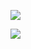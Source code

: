 <p>
  <a href="https://github.com/jimmysuncpt">
    <img src="https://github-readme-stats.vercel.app/api?username=jimmysuncpt&count_private=true&show_icons=true&hide=contribs&include_all_commits=true" />
  </a>
</p>
<p>
  <a href="https://github.com/jimmysuncpt">
    <img src="https://github-readme-stats.vercel.app/api/top-langs/?username=jimmysuncpt&layout=compact" />
  </a>
</p>
